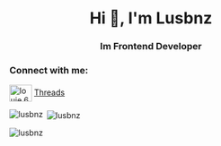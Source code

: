<h1 align="center">Hi 👋, I'm Lusbnz</h1>
<h3 align="center">Im Frontend Developer</h3>

<h3 align="left">Connect with me:</h3>
<p align="left">
<a href="https://fb.com/louie.666" target="_blank"><img align="center" src="https://raw.githubusercontent.com/rahuldkjain/github-profile-readme-generator/master/src/images/icons/Social/facebook.svg" alt="louie.666" height="30" width="40" /></a>
<a href="https://www.threads.net/@lusbnz_" target="_blank">Threads</a>  
</p>

<p><img align="left" src="https://github-readme-stats.vercel.app/api/top-langs?username=lusbnz&show_icons=true&locale=en&layout=compact" alt="lusbnz" /></p>

<p>&nbsp;<img align="center" src="https://github-readme-stats.vercel.app/api?username=lusbnz&show_icons=true&locale=en" alt="lusbnz" /></p>

<p><img align="center" src="https://github-readme-streak-stats.herokuapp.com/?user=lusbnz&" alt="lusbnz" /></p>
